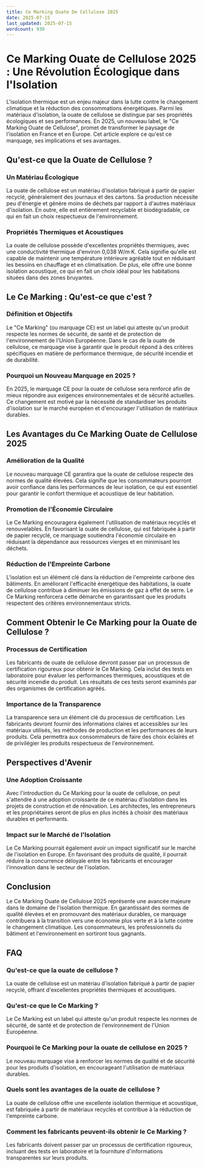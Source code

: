 ```yaml
---
title: Ce Marking Ouate De Cellulose 2025
date: 2025-07-15
last_updated: 2025-07-15
wordcount: 930
---
```


# Ce Marking Ouate de Cellulose 2025 : Une Révolution Écologique dans l'Isolation

L'isolation thermique est un enjeu majeur dans la lutte contre le changement climatique et la réduction des consommations énergétiques. Parmi les matériaux d'isolation, la ouate de cellulose se distingue par ses propriétés écologiques et ses performances. En 2025, un nouveau label, le "Ce Marking Ouate de Cellulose", promet de transformer le paysage de l'isolation en France et en Europe. Cet article explore ce qu'est ce marquage, ses implications et ses avantages.

## Qu'est-ce que la Ouate de Cellulose ?

### Un Matériau Écologique

La ouate de cellulose est un matériau d'isolation fabriqué à partir de papier recyclé, généralement des journaux et des cartons. Sa production nécessite peu d'énergie et génère moins de déchets par rapport à d'autres matériaux d'isolation. En outre, elle est entièrement recyclable et biodégradable, ce qui en fait un choix respectueux de l'environnement.

### Propriétés Thermiques et Acoustiques

La ouate de cellulose possède d'excellentes propriétés thermiques, avec une conductivité thermique d'environ 0,038 W/m·K. Cela signifie qu'elle est capable de maintenir une température intérieure agréable tout en réduisant les besoins en chauffage et en climatisation. De plus, elle offre une bonne isolation acoustique, ce qui en fait un choix idéal pour les habitations situées dans des zones bruyantes.

## Le Ce Marking : Qu'est-ce que c'est ?

### Définition et Objectifs

Le "Ce Marking" (ou marquage CE) est un label qui atteste qu'un produit respecte les normes de sécurité, de santé et de protection de l'environnement de l'Union Européenne. Dans le cas de la ouate de cellulose, ce marquage vise à garantir que le produit répond à des critères spécifiques en matière de performance thermique, de sécurité incendie et de durabilité.

### Pourquoi un Nouveau Marquage en 2025 ?

En 2025, le marquage CE pour la ouate de cellulose sera renforcé afin de mieux répondre aux exigences environnementales et de sécurité actuelles. Ce changement est motivé par la nécessité de standardiser les produits d'isolation sur le marché européen et d'encourager l'utilisation de matériaux durables.

## Les Avantages du Ce Marking Ouate de Cellulose 2025

### Amélioration de la Qualité

Le nouveau marquage CE garantira que la ouate de cellulose respecte des normes de qualité élevées. Cela signifie que les consommateurs pourront avoir confiance dans les performances de leur isolation, ce qui est essentiel pour garantir le confort thermique et acoustique de leur habitation.

### Promotion de l'Économie Circulaire

Le Ce Marking encouragera également l'utilisation de matériaux recyclés et renouvelables. En favorisant la ouate de cellulose, qui est fabriquée à partir de papier recyclé, ce marquage soutiendra l'économie circulaire en réduisant la dépendance aux ressources vierges et en minimisant les déchets.

### Réduction de l'Empreinte Carbone

L'isolation est un élément clé dans la réduction de l'empreinte carbone des bâtiments. En améliorant l'efficacité énergétique des habitations, la ouate de cellulose contribue à diminuer les émissions de gaz à effet de serre. Le Ce Marking renforcera cette démarche en garantissant que les produits respectent des critères environnementaux stricts.

## Comment Obtenir le Ce Marking pour la Ouate de Cellulose ?

### Processus de Certification

Les fabricants de ouate de cellulose devront passer par un processus de certification rigoureux pour obtenir le Ce Marking. Cela inclut des tests en laboratoire pour évaluer les performances thermiques, acoustiques et de sécurité incendie du produit. Les résultats de ces tests seront examinés par des organismes de certification agréés.

### Importance de la Transparence

La transparence sera un élément clé du processus de certification. Les fabricants devront fournir des informations claires et accessibles sur les matériaux utilisés, les méthodes de production et les performances de leurs produits. Cela permettra aux consommateurs de faire des choix éclairés et de privilégier les produits respectueux de l'environnement.

## Perspectives d'Avenir

### Une Adoption Croissante

Avec l'introduction du Ce Marking pour la ouate de cellulose, on peut s'attendre à une adoption croissante de ce matériau d'isolation dans les projets de construction et de rénovation. Les architectes, les entrepreneurs et les propriétaires seront de plus en plus incités à choisir des matériaux durables et performants.

### Impact sur le Marché de l'Isolation

Le Ce Marking pourrait également avoir un impact significatif sur le marché de l'isolation en Europe. En favorisant des produits de qualité, il pourrait réduire la concurrence déloyale entre les fabricants et encourager l'innovation dans le secteur de l'isolation.

## Conclusion

Le Ce Marking Ouate de Cellulose 2025 représente une avancée majeure dans le domaine de l'isolation thermique. En garantissant des normes de qualité élevées et en promouvant des matériaux durables, ce marquage contribuera à la transition vers une économie plus verte et à la lutte contre le changement climatique. Les consommateurs, les professionnels du bâtiment et l'environnement en sortiront tous gagnants.

## FAQ

### Qu'est-ce que la ouate de cellulose ?

La ouate de cellulose est un matériau d'isolation fabriqué à partir de papier recyclé, offrant d'excellentes propriétés thermiques et acoustiques.

### Qu'est-ce que le Ce Marking ?

Le Ce Marking est un label qui atteste qu'un produit respecte les normes de sécurité, de santé et de protection de l'environnement de l'Union Européenne.

### Pourquoi le Ce Marking pour la ouate de cellulose en 2025 ?

Le nouveau marquage vise à renforcer les normes de qualité et de sécurité pour les produits d'isolation, en encourageant l'utilisation de matériaux durables.

### Quels sont les avantages de la ouate de cellulose ?

La ouate de cellulose offre une excellente isolation thermique et acoustique, est fabriquée à partir de matériaux recyclés et contribue à la réduction de l'empreinte carbone.

### Comment les fabricants peuvent-ils obtenir le Ce Marking ?

Les fabricants doivent passer par un processus de certification rigoureux, incluant des tests en laboratoire et la fourniture d'informations transparentes sur leurs produits.